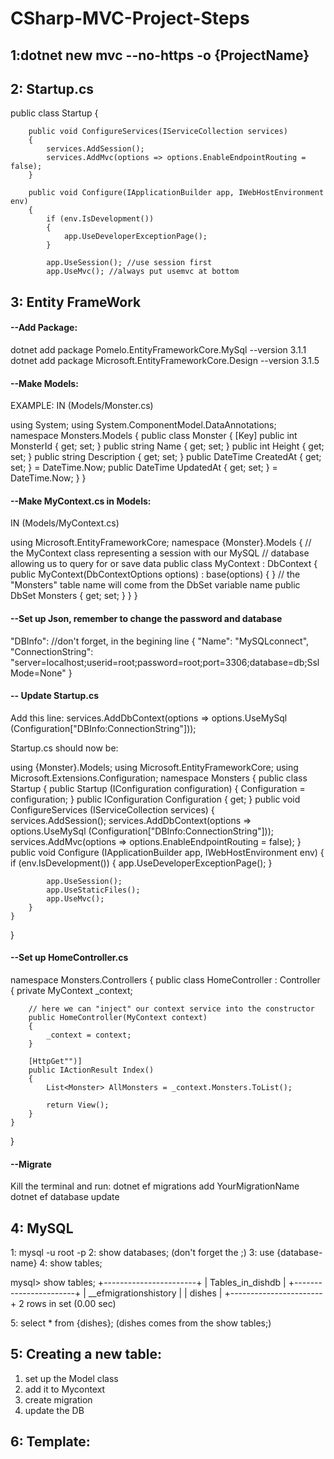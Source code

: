 # CSharp-MVC-Project-Steps

## 1:dotnet new mvc --no-https -o {ProjectName}

## 2: Startup.cs
 public class Startup
    {
 
        public void ConfigureServices(IServiceCollection services)
        {
            services.AddSession();
            services.AddMvc(options => options.EnableEndpointRouting = false);   
        }

        public void Configure(IApplicationBuilder app, IWebHostEnvironment env)
        {
            if (env.IsDevelopment())
            {
                app.UseDeveloperExceptionPage();
            }
            
            app.UseSession(); //use session first 
            app.UseMvc(); //always put usemvc at bottom

## 3: Entity FrameWork
#### --Add Package:
dotnet add package Pomelo.EntityFrameworkCore.MySql --version 3.1.1
dotnet add package Microsoft.EntityFrameworkCore.Design --version 3.1.5

#### --Make Models:

EXAMPLE: IN (Models/Monster.cs)

using System;
using System.ComponentModel.DataAnnotations;
namespace Monsters.Models
{
    public class Monster
    {
        [Key]
        public int MonsterId { get; set; }
        public string Name { get; set; }
        public int Height { get; set; }
        public string Description { get; set; }
        public DateTime CreatedAt { get; set; } = DateTime.Now;
        public DateTime UpdatedAt { get; set; } = DateTime.Now;
    }
}

#### --Make MyContext.cs in Models:

IN (Models/MyContext.cs)

using Microsoft.EntityFrameworkCore;
namespace {Monster}.Models
{ 
    // the MyContext class representing a session with our MySQL 
    // database allowing us to query for or save data
    public class MyContext : DbContext 
    { 
        public MyContext(DbContextOptions options) : base(options) { }
        // the "Monsters" table name will come from the DbSet variable name
        public DbSet<Monster> Monsters { get; set; }
    }
}

#### --Set up Json, remember to change the password and database

"DBInfo": //don't forget, in the begining line
    {
        "Name": "MySQLconnect",
        "ConnectionString": "server=localhost;userid=root;password=root;port=3306;database=db;SslMode=None"
    }

#### -- Update Startup.cs
Add this line:  services.AddDbContext<MyContext>(options => options.UseMySql (Configuration["DBInfo:ConnectionString"]));

Startup.cs should now be:

using {Monster}.Models;
using Microsoft.EntityFrameworkCore;
using Microsoft.Extensions.Configuration;
namespace Monsters
{
    public class Startup
    {
        public Startup (IConfiguration configuration)
        {
            Configuration = configuration;
        }
        public IConfiguration Configuration { get; }
        public void ConfigureServices (IServiceCollection services)
        {   
            services.AddSession();
            services.AddDbContext<MyContext>(options => options.UseMySql (Configuration["DBInfo:ConnectionString"]));
            services.AddMvc(options => options.EnableEndpointRouting = false);
        }
        public void Configure (IApplicationBuilder app, IWebHostEnvironment env)
        {
            if (env.IsDevelopment())
            {
                app.UseDeveloperExceptionPage();
            }

            app.UseSession();
            app.UseStaticFiles();
            app.UseMvc();
        }
    }
}

#### --Set up HomeController.cs


namespace Monsters.Controllers
{
    public class HomeController : Controller
    {
        private MyContext _context;
     
        // here we can "inject" our context service into the constructor
        public HomeController(MyContext context)
        {
            _context = context;
        }
     
        [HttpGet"")]
        public IActionResult Index()
        {
            List<Monster> AllMonsters = _context.Monsters.ToList();
            
            return View();
        }
    }
 }

#### --Migrate
Kill the terminal and run:
dotnet ef migrations add YourMigrationName
dotnet ef database update

## 4: MySQL 

1: mysql -u root -p
2: show databases; (don't forget the ;)
3: use {database-name}
4: show tables;

mysql> show tables;
+-----------------------+
| Tables_in_dishdb      |
+-----------------------+
| __efmigrationshistory |
| dishes                |
+-----------------------+
2 rows in set (0.00 sec)

5: select * from {dishes}; (dishes comes from the show tables;)


## 5: Creating a new table:
1. set up the Model class
2. add it to Mycontext
3. create migration
4. update the DB


## 6: Template:
<!DOCTYPE html>
<html>

<head>
    <meta charset='utf-8'>
    <title>Hello!</title>
</head>

<body>
    
</body>
</html>
